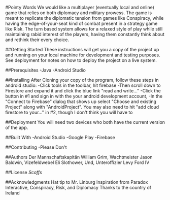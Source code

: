 #Pointy Words
We would like a multiplayer (eventually local and online) game that relies on both diplomacy and military prowess. 
The game is meant to replicate the diplomatic tension from games like Conspiracy,
while having the edge-of-your-seat kind of combat present in a strategy game like Risk. 
The turn based system allows for a relaxed style of play while still maintaining rabid interest of the players, 
having them constantly think about and rethink their every choice.

##Getting Started
These instructions will get you a copy of the project up and running on your local machine for development and testing purposes. 
See deployment for notes on how to deploy the project on a live system.

##Prerequisites
-Java
-Android Studio

##Installing
After Cloning your copy of the program, follow these steps in android studio:
-Click tools in the toolbar, hit firebase
-Then scroll down to Firestore and expand it and click the blue link "read and write..."
-Click the button in #1 and sign in with the your android development account,
-In the "Connect to Firebase" dialog that shows up select "Choose and existing Project" along with "AndroidProject".
You may also need to hit "add cloud firestore to your..." in #2, though I don't think you will have to

##Deployment
You will need two devices who both have the current version of the app.

##Built With
-Android Studio
-Google Play
-Firebase

##Contributing
-Please Don't

##Authors
Der Mannschaftskapitän William Grim,
Wachtmeister Jason Baldwin,
Vizefeldwebel Eli Slothower,
Und, Unteroffizier Levy Ford IV

##License
*Scoffs*

##Acknowledgments
Hat tip to Mr. Linburg
Inspiration from Paradox Interactive, Conspiracy, Risk, and Diplomacy
Thanks to the country of Ireland
